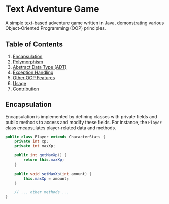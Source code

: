# Text Adventure Game

A simple text-based adventure game written in Java, demonstrating various Object-Oriented Programming (OOP) principles.

## Table of Contents
1. [Encapsulation](#encapsulation)
2. [Polymorphism](#polymorphism)
3. [Abstract Data Type (ADT)](#abstract-data-type-adt)
4. [Exception Handling](#exception-handling)
5. [Other OOP Features](#other-oop-features)
6. [Usage](#usage)
7. [Contribution](#contribution)

## Encapsulation
Encapsulation is implemented by defining classes with private fields and public methods to access and modify these fields. For instance, the `Player` class encapsulates player-related data and methods.

```java
public class Player extends CharacterStats {
    private int xp;
    private int maxXp;

    public int getMaxXp() {
        return this.maxXp;
    }

    public void setMaxXp(int amount) {
        this.maxXp = amount;
    }

    // ... other methods ...
}
